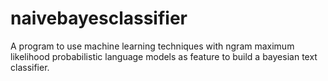 naivebayesclassifier
====================

A program to use machine learning techniques with ngram maximum likelihood probabilistic language models as feature to build a bayesian text classifier.
